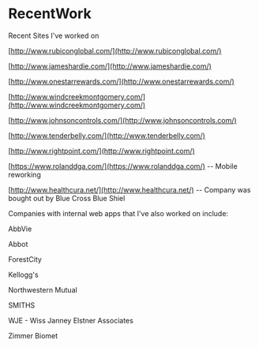 # RecentWork
Recent Sites I've worked on

[http://www.rubiconglobal.com/](http://www.rubiconglobal.com/)

[http://www.jameshardie.com/](http://www.jameshardie.com/)

[http://www.onestarrewards.com/](http://www.onestarrewards.com/)

[http://www.windcreekmontgomery.com/](http://www.windcreekmontgomery.com/)

[http://www.johnsoncontrols.com/](http://www.johnsoncontrols.com/)

[http://www.tenderbelly.com/](http://www.tenderbelly.com/)

[http://www.rightpoint.com/](http://www.rightpoint.com/)

[https://www.rolanddga.com/](https://www.rolanddga.com/)  -- Mobile reworking

[http://www.healthcura.net/](http://www.healthcura.net/) -- Company was bought out by Blue Cross Blue Shiel


Companies with internal web apps that I've also worked on include: 

AbbVie

Abbot

ForestCity

Kellogg's

Northwestern Mutual

SMITHS

WJE - Wiss Janney Elstner Associates

Zimmer Biomet
